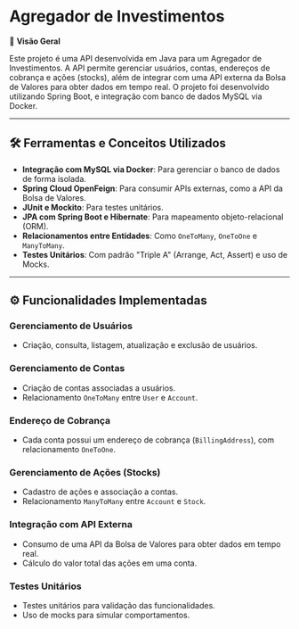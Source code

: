 # Agregador de Investimentos

💫 **Visão Geral**

Este projeto é uma API desenvolvida em Java para um Agregador de Investimentos. A API permite gerenciar usuários, contas, endereços de cobrança e ações (stocks), além de integrar com uma API externa da Bolsa de Valores para obter dados em tempo real. O projeto foi desenvolvido utilizando Spring Boot, e integração com banco de dados MySQL via Docker.

---

## 🛠 **Ferramentas e Conceitos Utilizados**

- **Integração com MySQL via Docker**: Para gerenciar o banco de dados de forma isolada.
- **Spring Cloud OpenFeign**: Para consumir APIs externas, como a API da Bolsa de Valores.
- **JUnit e Mockito**: Para testes unitários.
- **JPA com Spring Boot e Hibernate**: Para mapeamento objeto-relacional (ORM).
- **Relacionamentos entre Entidades**: Como `OneToMany`, `OneToOne` e `ManyToMany`.
- **Testes Unitários**: Com padrão "Triple A" (Arrange, Act, Assert) e uso de Mocks.

---

## ⚙️ **Funcionalidades Implementadas**

### **Gerenciamento de Usuários**
- Criação, consulta, listagem, atualização e exclusão de usuários.

### **Gerenciamento de Contas**
- Criação de contas associadas a usuários.
- Relacionamento `OneToMany` entre `User` e `Account`.

### **Endereço de Cobrança**
- Cada conta possui um endereço de cobrança (`BillingAddress`), com relacionamento `OneToOne`.

### **Gerenciamento de Ações (Stocks)**
- Cadastro de ações e associação a contas.
- Relacionamento `ManyToMany` entre `Account` e `Stock`.

### **Integração com API Externa**
- Consumo de uma API da Bolsa de Valores para obter dados em tempo real.
- Cálculo do valor total das ações em uma conta.

### **Testes Unitários**
- Testes unitários para validação das funcionalidades.
- Uso de mocks para simular comportamentos.
